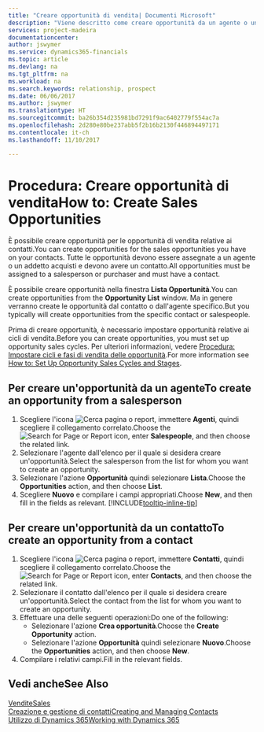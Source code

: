 ```yaml
---
title: "Creare opportunità di vendita| Documenti Microsoft"
description: "Viene descritto come creare opportunità da un agente o un contatto in Microsoft Dynamics 365 Business edition."
services: project-madeira
documentationcenter: 
author: jswymer
ms.service: dynamics365-financials
ms.topic: article
ms.devlang: na
ms.tgt_pltfrm: na
ms.workload: na
ms.search.keywords: relationship, prospect
ms.date: 06/06/2017
ms.author: jswymer
ms.translationtype: HT
ms.sourcegitcommit: ba26b354d235981bd7291f9ac6402779f554ac7a
ms.openlocfilehash: 2d280e80be237abb5f2b16b2130f446894497171
ms.contentlocale: it-ch
ms.lasthandoff: 11/10/2017

---
```

# <a name="how-to-create-sales-opportunities"></a><span data-ttu-id="92b46-103">Procedura: Creare opportunità di vendita</span><span class="sxs-lookup"><span data-stu-id="92b46-103">How to: Create Sales Opportunities</span></span>
<span data-ttu-id="92b46-104">È possibile creare opportunità per le opportunità di vendita relative ai contatti.</span><span class="sxs-lookup"><span data-stu-id="92b46-104">You can create opportunities for the sales opportunities you have on your contacts.</span></span> <span data-ttu-id="92b46-105">Tutte le opportunità devono essere assegnate a un agente o un addetto acquisti e devono avere un contatto.</span><span class="sxs-lookup"><span data-stu-id="92b46-105">All opportunities must be assigned to a salesperson or purchaser and must have a contact.</span></span>

<span data-ttu-id="92b46-106">È possibile creare opportunità nella finestra **Lista Opportunità**.</span><span class="sxs-lookup"><span data-stu-id="92b46-106">You can create opportunities from the **Opportunity List** window.</span></span> <span data-ttu-id="92b46-107">Ma in genere verranno create le opportunità dal contatto o dall'agente specifico.</span><span class="sxs-lookup"><span data-stu-id="92b46-107">But you typically will create opportunities from the specific contact or salespeople.</span></span>

<span data-ttu-id="92b46-108">Prima di creare opportunità, è necessario impostare opportunità relative ai cicli di vendita.</span><span class="sxs-lookup"><span data-stu-id="92b46-108">Before you can create opportunities, you must set up opportunity sales cycles.</span></span> <span data-ttu-id="92b46-109">Per ulteriori informazioni, vedere [Procedura: Impostare cicli e fasi di vendita delle opportunità](marketing-how-setup-opportunity-sales-cycles-stages.md).</span><span class="sxs-lookup"><span data-stu-id="92b46-109">For more information see [How to: Set Up Opportunity Sales Cycles and Stages](marketing-how-setup-opportunity-sales-cycles-stages.md).</span></span>

## <a name="to-create-an-opportunity-from-a-salesperson"></a><span data-ttu-id="92b46-110">Per creare un'opportunità da un agente</span><span class="sxs-lookup"><span data-stu-id="92b46-110">To create an opportunity from a salesperson</span></span>
1. <span data-ttu-id="92b46-111">Scegliere l'icona ![Cerca pagina o report](media/ui-search/search_small.png "icona Cerca pagina o report"), immettere **Agenti**, quindi scegliere il collegamento correlato.</span><span class="sxs-lookup"><span data-stu-id="92b46-111">Choose the ![Search for Page or Report](media/ui-search/search_small.png "Search for Page or Report icon") icon, enter **Salespeople**, and then choose the related link.</span></span>
2. <span data-ttu-id="92b46-112">Selezionare l'agente dall'elenco per il quale si desidera creare un'opportunità.</span><span class="sxs-lookup"><span data-stu-id="92b46-112">Select the salesperson from the list for whom you want to create an opportunity.</span></span>
3. <span data-ttu-id="92b46-113">Selezionare l'azione **Opportunità** quindi selezionare **Lista**.</span><span class="sxs-lookup"><span data-stu-id="92b46-113">Choose the **Opportunities** action, and then choose **List**.</span></span>
4. <span data-ttu-id="92b46-114">Scegliere **Nuovo** e compilare i campi appropriati.</span><span class="sxs-lookup"><span data-stu-id="92b46-114">Choose **New**, and then fill in the fields as relevant.</span></span> [!INCLUDE[tooltip-inline-tip](includes/tooltip-inline-tip_md.md)]  



## <a name="to-create-an-opportunity-from-a-contact"></a><span data-ttu-id="92b46-115">Per creare un'opportunità da un contatto</span><span class="sxs-lookup"><span data-stu-id="92b46-115">To create an opportunity from a contact</span></span>
1. <span data-ttu-id="92b46-116">Scegliere l'icona ![Cerca pagina o report](media/ui-search/search_small.png "icona Cerca pagina o report"), immettere **Contatti**, quindi scegliere il collegamento correlato.</span><span class="sxs-lookup"><span data-stu-id="92b46-116">Choose the ![Search for Page or Report](media/ui-search/search_small.png "Search for Page or Report icon") icon, enter **Contacts**, and then choose the related link.</span></span>
2. <span data-ttu-id="92b46-117">Selezionare il contatto dall'elenco per il quale si desidera creare un'opportunità.</span><span class="sxs-lookup"><span data-stu-id="92b46-117">Select the contact from the list for whom you want to create an opportunity.</span></span>
3. <span data-ttu-id="92b46-118">Effettuare una delle seguenti operazioni:</span><span class="sxs-lookup"><span data-stu-id="92b46-118">Do one of the following:</span></span>
   * <span data-ttu-id="92b46-119">Selezionare l'azione **Crea opportunità**.</span><span class="sxs-lookup"><span data-stu-id="92b46-119">Choose the **Create Opportunity** action.</span></span>
   * <span data-ttu-id="92b46-120">Selezionare l'azione **Opportunità** quindi selezionare **Nuovo**.</span><span class="sxs-lookup"><span data-stu-id="92b46-120">Choose the  **Opportunities** action, and then choose **New**.</span></span>
4. <span data-ttu-id="92b46-121">Compilare i relativi campi.</span><span class="sxs-lookup"><span data-stu-id="92b46-121">Fill in the relevant fields.</span></span>

## <a name="see-also"></a><span data-ttu-id="92b46-122">Vedi anche</span><span class="sxs-lookup"><span data-stu-id="92b46-122">See Also</span></span>
[<span data-ttu-id="92b46-123">Vendite</span><span class="sxs-lookup"><span data-stu-id="92b46-123">Sales</span></span>](sales-manage-sales.md)  
[<span data-ttu-id="92b46-124">Creazione e gestione di contatti</span><span class="sxs-lookup"><span data-stu-id="92b46-124">Creating and Managing Contacts</span></span>](marketing-contacts.md)  
[<span data-ttu-id="92b46-125">Utilizzo di Dynamics 365</span><span class="sxs-lookup"><span data-stu-id="92b46-125">Working with Dynamics 365</span></span>](ui-work-product.md)

